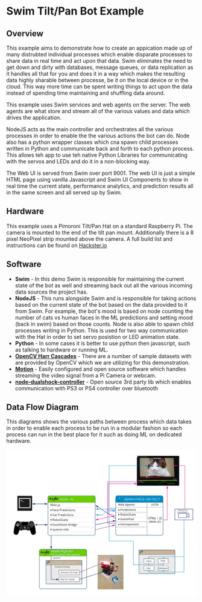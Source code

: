 # Swim Tilt/Pan Bot Example

## Overview
This example aims to demonstrate how to create an appication made up of many distrubted individual processes which enable disparate processes to share data in real time and act upon that data. Swim eliminates the need to get down and dirty with databases, message queues, or data replication as it handles all that for you and does it in a way which makes the resulting data highly sharable between processe, be it on the local device or in the cloud. This way more time can be spent writing things to act upon the data instead of spending time maintaining and shuffling data around.

This example uses Swim services and web agents on the server. The web agents are what store and stream all of the various values and data which drives the application. 

NodeJS acts as the main controller and orchestrates all the various processes in order to enable the the various actions the bot can do. Node also has a python wrapper classes which cna spawn child processes written in Python and communicate back and forth to each python process. This allows teh app to use teh native Python Libraries for communicating with the servos and LEDs and do it in a non-blocking way.

The Web UI is served from Swim over port 9001. The web UI is just a simple HTML page using vanilla Javascript and Swim UI Components to show in real time the current state, performance analytics, and prediction results all in the same screen and all served up by Swim.

## Hardware
This example uses a Pimoroni Tilt/Pan Hat on a standard Raspberry Pi. The camera is mounted to the end of the tilt pan mount. Additionally there is a 8 pixel NeoPixel strip mounted above the camera.
A full build list and instructions can be found on [Hackster.io](https://www.hackster.io/scott-clarke/twitchy-the-tilt-pan-bot-9fbea1)

## Software
* **Swim** - In this demo Swim is responsible for maintaining the current state of the bot as well and streaming back out all the various incoming data sources the project has.
* **NodeJS** - This runs alongside Swim and is responsible for taking actions based on the current state of the bot based on the data provided to it from Swim. For example, the bot's mood is based on node counting the number of cats vs human faces in the ML predictions and setting mood (back in swim) based on those counts. Node is also able to spawn child processes writing in Python. This is used for two way communication with the Hat in order to set servo posistion or LED animation state.
* **Python** - In some cases it is better to use python then javascript, such as talking to hardware or running ML.
* **[OpenCV Harr Cascades](https://github.com/opencv/opencv/tree/master/data/haarcascades)** - There are a number of sample datasets with are provided by OpenCV which we are utilizing for this demonstration.
* **[Motion](https://motion-project.github.io/index.html)** - Easily configured and open source software which handles streaming the video signal from a Pi Camera or webcam.
* **[node-dualshock-controller](https://github.com/rdepena/node-dualshock-controller)** - Open source 3rd party lib which enables communication with PS3 or PS4 controller over bluetooth

## Data Flow Diagram
This diagrams shows the various paths between process which data takes in order to enable each process to be run in a modular fashion so each process can run in the best place for it such as doing ML on dedicated hardware.
<section id="content">
    <img id="dataFlowImg" src="assets/face-detect-diagram-full.jpg">
<section>

<!-- ## Set-up

* pull from github
* npm build
* set configs

## Running

* run gradle from server
* run node from node
* run ML from where ever
* see results in browser (9001) -->

